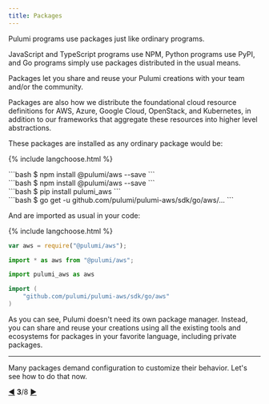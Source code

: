 ```yaml
---
title: Packages
---
```


Pulumi programs use packages just like ordinary programs.

JavaScript and TypeScript programs use NPM, Python programs use PyPI, and Go programs simply use packages distributed
in the usual means.

Packages let you share and reuse your Pulumi creations with your team and/or the community.

Packages are also how we distribute the foundational cloud resource definitions for AWS, Azure, Google Cloud, OpenStack,
and Kubernetes, in addition to our frameworks that aggregate these resources into higher level abstractions.

These packages are installed as any ordinary package would be:

{% include langchoose.html %}

<div class="language-prologue-javascript"></div>
```bash
$ npm install @pulumi/aws --save
```

<div class="language-prologue-typescript"></div>
```bash
$ npm install @pulumi/aws --save
```

<div class="language-prologue-python"></div>
```bash
$ pip install pulumi_aws
```

<div class="language-prologue-go"></div>
```bash
$ go get -u github.com/pulumi/pulumi-aws/sdk/go/aws/...
```

And are imported as usual in your code:

{% include langchoose.html %}

```javascript
var aws = require("@pulumi/aws");
```

```typescript
import * as aws from "@pulumi/aws";
```

```python
import pulumi_aws as aws
```

```go
import (
    "github.com/pulumi/pulumi-aws/sdk/go/aws"
)
```

As you can see, Pulumi doesn't need its own package manager.  Instead, you can share and reuse your creations
using all the existing tools and ecosystems for packages in your favorite language, including private packages.

***

Many packages demand configuration to customize their behavior.  Let's see how to do that now.

<div class="tour-nav">
    <a class="tour-button enabled" href="programs-stacks.html" title="Stacks">◀</a>
    <span class="tour-index"><strong>3</strong>/8</span>
    <a class="tour-button enabled" href="programs-configuring.html" title="Configuring your stack">▶</a>
</div>
